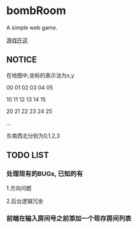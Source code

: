 # bombRoom
A simple web game.

[游戏在这](http://115.28.65.51:8080/index/)

## NOTICE

在地图中,坐标的表示法为x,y

00 01 02 03 04 05

10 11 12 13 14 15

20 21 22 23 24 25

...

东南西北分别为0,1,2,3

## TODO LIST

### 处理现有的BUGs, 已知的有

1.方向问题

2.后台逻辑冗余

### 前端在输入房间号之前添加一个现存房间列表
